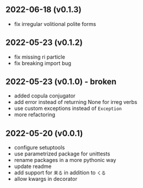 ## 2022-06-18 (v0.1.3)
- fix irregular volitional polite forms

## 2022-05-23 (v0.1.2)
- fix missing ri particle
- fix breaking import bug

## 2022-05-23 (v0.1.0) - broken
- added copula conjugator
- add error instead of returning None for irreg verbs
- use custom exceptions instead of `Exception`
- more refactoring

## 2022-05-20 (v0.0.1)
- configure setuptools
- use parametrized package for unittests
- rename packages in a more pythonic way
- update readme
- add support for `来る` in addition to `くる`
- allow kwargs in decorator